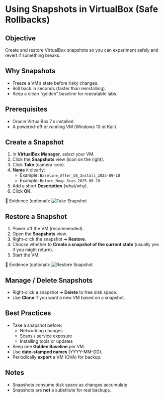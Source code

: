 # Using Snapshots in VirtualBox (Safe Rollbacks)

## Objective
Create and restore VirtualBox snapshots so you can experiment safely and revert if something breaks.

## Why Snapshots
- Freeze a VM’s state before risky changes.
- Roll back in seconds (faster than reinstalling).
- Keep a clean “golden” baseline for repeatable labs.

## Prerequisites
- Oracle VirtualBox 7.x installed
- A powered-off or running VM (Windows 10 or Kali)

## Create a Snapshot
1. In **VirtualBox Manager**, select your VM.
2. Click the **Snapshots** view (icon on the right).
3. Click **Take** (camera icon).
4. **Name** it clearly:
   - Example: `Baseline_After_OS_Install_2025-09-10`
   - Example: `Before_Nmap_Scan_2025-09-20`
5. Add a short **Description** (what/why).
6. Click **OK**.

📸 Evidence (optional):
![Take Snapshot](../Screenshots/VirtualBox_Snapshot_Take_2025-09-20.png)

## Restore a Snapshot
1. Power off the VM (recommended).
2. Open the **Snapshots** view.
3. Right-click the snapshot ➜ **Restore**.
4. Choose whether to **Create a snapshot of the current state** (usually yes if you might return).
5. Start the VM.

📸 Evidence (optional):
![Restore Snapshot](../Screenshots/VirtualBox_Snapshot_Restore_2025-09-20.png)

## Manage / Delete Snapshots
- Right-click a snapshot ➜ **Delete** to free disk space.
- Use **Clone** if you want a new VM based on a snapshot.

## Best Practices
- Take a snapshot before:
  - Networking changes
  - Scans / service exposure
  - Installing tools or updates
- Keep one **Golden Baseline** per VM.
- Use **date-stamped names** (YYYY-MM-DD).
- Periodically **export** a VM (OVA) for backup.

## Notes
- Snapshots consume disk space as changes accumulate.
- Snapshots are **not** a substitute for real backups.
